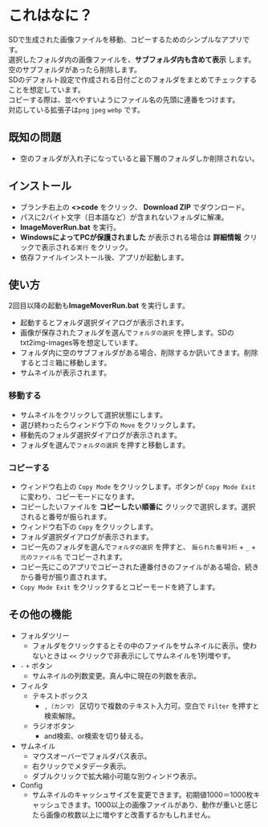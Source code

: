 # これはなに？
SDで生成された画像ファイルを移動、コピーするためのシンプルなアプリです。\
選択したフォルダ内の画像ファイルを、**サブフォルダ内も含めて表示** します。\
空のサブフォルダがあったら削除します。\
SDのデフォルト設定で作成される日付ごとのフォルダをまとめてチェックすることを想定しています。\
コピーする際は、並べやすいようにファイル名の先頭に連番をつけます。\
対応している拡張子は`png` `jpeg` `webp` です。
## 既知の問題
- 空のフォルダが入れ子になっていると最下層のフォルダしか削除されない。

## インストール
- ブランチ右上の **<>code** をクリック、 **Download ZIP** でダウンロード。
- パスに2バイト文字（日本語など）が含まれないフォルダに解凍。
- **ImageMoverRun.bat** を実行。
- **WindowsによってPCが保護されました** が表示される場合は **詳細情報** クリックで表示される`実行` をクリック。
- 依存ファイルインストール後、アプリが起動します。
## 使い方
2回目以降の起動も**ImageMoverRun.bat** を実行します。
- 起動するとフォルダ選択ダイアログが表示されます。
- 画像が保存されたフォルダを選んで`フォルダの選択` を押します。SDのtxt2img-images等を想定しています。
- フォルダ内に空のサブフォルダがある場合、削除するか訊いてきます。削除するとゴミ箱に移動します。
- サムネイルが表示されます。
### 移動する
- サムネイルをクリックして選択状態にします。
- 選び終わったらウィンドウ下の `Move` をクリックします。
- 移動先のフォルダ選択ダイアログが表示されます。
- フォルダを選んで`フォルダの選択` を押すと移動します。
### コピーする
- ウィンドウ右上の `Copy Mode` をクリックします。ボタンが `Copy Mode Exit` に変わり、コピーモードになります。
- コピーしたいファイルを **コピーしたい順番に** クリックで選択します。選択されると番号が振られます。
- ウィンドウ右下の `Copy` をクリックします。
- フォルダ選択ダイアログが表示されます。
- コピー先のフォルダを選んで`フォルダの選択` を押すと、 `振られた番号3桁` + `_` + `元のファイル名` でコピーされます。
- コピー先にこのアプリでコピーされた連番付きのファイルがある場合、続きから番号が振り直されます。
- `Copy Mode Exit` をクリックするとコピーモードを終了します。
## その他の機能
- フォルダツリー
  - フォルダをクリックするとその中のファイルをサムネイルに表示。使わないときは `<<` クリックで非表示にしてサムネイルを1列増やす。
- `-` `+` ボタン
  - サムネイルの列数変更。真ん中に現在の列数を表示。
- フィルタ
  - テキストボックス
    -  `,（カンマ）` 区切りで複数のテキスト入力可。空白で `Filter` を押すと検索解除。
  - ラジオボタン
    - and検索、or検索を切り替える。
- サムネイル
  - マウスオーバーでフォルダパス表示。
  - 右クリックでメタデータ表示。
  - ダブルクリックで拡大縮小可能な別ウィンドウ表示。
- Config
  - サムネイルのキャッシュサイズを変更できます。初期値1000＝1000枚キャッシュできます。1000以上の画像ファイルがあり、動作が重いと感じたら画像の枚数以上に増やすと改善するかもしれません。


